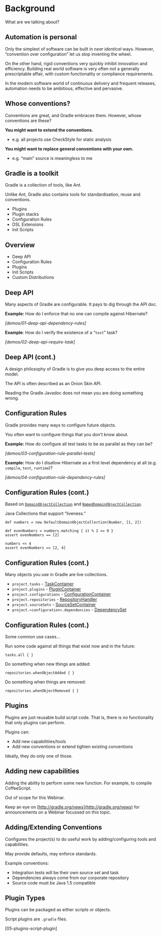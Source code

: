 # Background

What are we talking about?

## Automation is personal

Only the simplest of software can be built in _near identical_ ways. However, “convention over configuration” let us stop inventing the wheel.

On the other hand, rigid conventions very quickly inhibit innovation and efficiency. Building real world software is very often not a generally prescriptable affair, with custom functionality or compliance requirements.

In the modern software world of continuous delivery and frequent releases, automation needs to be ambitious, effective and pervasive.

## Whose conventions?

Conventions are great, and Gradle embraces them. However, whose conventions are these? 

**You might want to extend the conventions.**

* e.g. all projects use CheckStyle for static analysis

**You might want to replace general conventions with your own.**

* e.g. “main” source is meaningless to me

## Gradle is a toolkit

Gradle is a collection of tools, like Ant.

Unlike Ant, Gradle also contains tools for standardisation, reuse and conventions. 

* Plugins
* Plugin stacks
* Configuration Rules
* DSL Extensions
* Init Scripts

## Overview

* Deep API
* Configuration Rules
* Plugins
* Init Scripts
* Custom Distributions

## Deep API

Many aspects of Gradle are configurable. It pays to dig through the API doc.

**Example:** How do I enforce that no one can compile against Hibernate?

*[demos/01-deep-api-dependency-rules]*

**Example**: How do I verify the existence of a “`test`” task?

*[demos/02-deep-api-require-task]*

## Deep API (cont.)

A design philosophy of Gradle is to give you deep access to the entire model.

The API is often described as an Onion Skin API.

Reading the Gradle Javadoc does not mean you are doing something wrong.

## Configuration Rules

Gradle provides many ways to configure future objects.

You often want to configure things that you don't know about.

**Example:** How do configure all test tasks to be as parallel as they can be?

*[demos/03-configuration-rule-parallel-tests]*

**Example:** How do I disallow Hibernate as a first level dependency at all (e.g. `compile`, `test`, `runtime`)?

*[demos/04-configuration-rule-dependency-rules]*

## Configuration Rules (cont.)

Based on [`DomainObjectCollection`](http://gradle.org/docs/current/javadoc/org/gradle/api/DomainObjectCollection.html) and [`NamedDomainObjectCollection`](http://gradle.org/docs/current/javadoc/org/gradle/api/NamedDomainObjectCollection.html).

Java Collections that support “liveness.”

    def numbers = new DefaultDomainObjectCollection(Number, [1, 2])
    
    def evenNumbers = numbers.matching { it % 2 == 0 }
    assert evenNumbers == [2]
    
    numbers << 4
    assert evenNumbers == [2, 4]

## Configuration Rules (cont.)

Many objects you use in Gradle are live collections.

* `project.tasks` - [TaskContainer](http://gradle.org/docs/current/javadoc/org/gradle/api/tasks/TaskContainer.html)
* `project.plugins` - [PluginContainer](http://gradle.org/docs/current/javadoc/org/gradle/api/plugins/PluginContainer.html)
* `project.configurations` - [ConfigurationContainer](http://gradle.org/docs/current/javadoc/org/gradle/api/artifacts/ConfigurationContainer.html)
* `project.repositories` - [RepositoryHandler](http://gradle.org/docs/current/javadoc/org/gradle/api/artifacts/dsl/RepositoryHandler.html)
* `project.sourceSets` - [SourceSetContainer](http://gradle.org/docs/current/javadoc/org/gradle/api/tasks/SourceSetContainer.html)
* `project.«configuration».dependencies` - [DependencySet](http://gradle.org/docs/current/javadoc/org/gradle/api/artifacts/DependencySet.html)

## Configuration Rules (cont.)

Some common use cases…

Run some code against all things that exist now and in the future:

    tasks.all { }

Do something when new things are added:

    repositories.whenObjectAdded { }
    
Do something when things are removed:

    repositories.whenObjectRemoved { }

## Plugins

Plugins are just reusable build script code. That is, there is no functionality that only plugins can perform.

Plugins can:

* Add new capabilitiies/tools
* Add new conventions or extend tighten existing conventions

Ideally, they do only one of those.

## Adding new capabilities

Adding the ability to perform some new function. For example, to compile CoffeeScript.

Out of scope for this Webinar.

Keep an eye on [http://gradle.org/news](http://gradle.org/news) for announcements on a Webinar focussed on this topic.

## Adding/Extending Conventions

Configures the project(s) to do useful work by adding/configuring tools and capabilities.

May provide defaults, may enforce standards.

Example conventions:

* Integration tests will be their own source set and task
* Dependencies always come from our corporate repository
* Source code must be Java 1.5 compatible

## Plugin Types

Plugins can be packaged as either scripts or objects.

Script plugins are `.gradle` files.

[05-plugins-script-plugin]
  